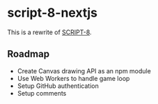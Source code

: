 # script-8-nextjs

This is a rewrite of [SCRIPT-8](https://script-8.github.io).

## Roadmap

- Create Canvas drawing API as an npm module
- Use Web Workers to handle game loop
- Setup GitHub authentication
- Setup comments

